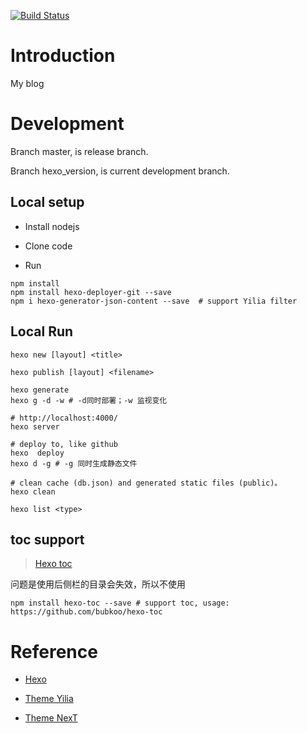 [![Build Status](https://travis-ci.org/aliceeee/aliceeee.github.io.svg?branch=hexo_version)](https://travis-ci.org/aliceeee/aliceeee.github.io)

# Introduction

My blog

# Development

Branch master, is release branch.

Branch hexo_version, is current development branch.

## Local setup

- Install nodejs

- Clone code

- Run 
```
npm install
npm install hexo-deployer-git --save
npm i hexo-generator-json-content --save  # support Yilia filter
```

## Local Run

```shell
hexo new [layout] <title>

hexo publish [layout] <filename>

hexo generate
hexo g -d -w # -d同时部署；-w 监视变化

# http://localhost:4000/
hexo server

# deploy to, like github
hexo  deploy
hexo d -g # -g 同时生成静态文件

# clean cache (db.json) and generated static files (public)。
hexo clean

hexo list <type>
```

## toc support

>  [Hexo toc](https://github.com/bubkoo/hexo-toc)

问题是使用后侧栏的目录会失效，所以不使用
```
npm install hexo-toc --save # support toc, usage: https://github.com/bubkoo/hexo-toc
```


# Reference

* [Hexo](https://hexo.io/zh-cn/docs/) 


* [Theme Yilia](https://github.com/litten/hexo-theme-yilia)

* [Theme NexT](http://theme-next.iissnan.com/)